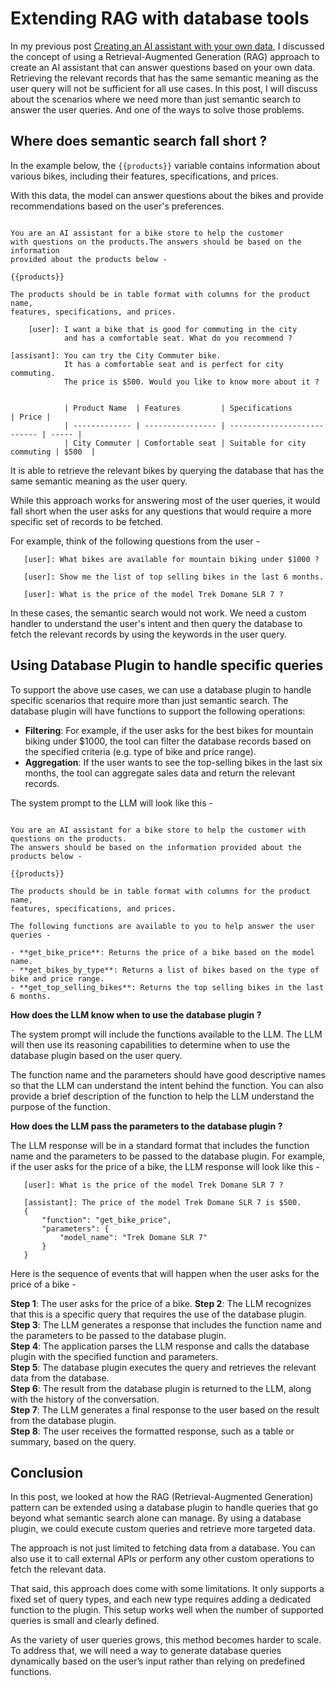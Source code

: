 # Extending RAG with database tools

In my previous post [Creating an AI assistant with your own data](https://binarytrails.com/posts/2024/04/26/rag-pattern), I discussed the concept of using a Retrieval-Augmented Generation (RAG) approach to create an AI assistant that can answer questions based on your own data. Retrieving the relevant records that has the same semantic meaning as the user query will not be sufficient for all use cases. In this post, I will discuss about the scenarios where we need more than just semantic search to answer the user queries. And one of the ways to solve those problems.

## Where does semantic search fall short ?

In the example below, the `{{products}}` variable contains information about various bikes, including their features, specifications, and prices. 

With this data, the model can answer questions about the bikes and provide recommendations based on the user's preferences.

   ```text

   You are an AI assistant for a bike store to help the customer
   with questions on the products.The answers should be based on the information
   provided about the products below -

   {{products}}

   The products should be in table format with columns for the product name,
   features, specifications, and prices.

       [user]: I want a bike that is good for commuting in the city
               and has a comfortable seat. What do you recommend ?

   [assisant]: You can try the City Commuter bike.
               It has a comfortable seat and is perfect for city commuting.
               The price is $500. Would you like to know more about it ?


               | Product Name  | Features         | Specifications              | Price |
               | ------------- | ---------------- | --------------------------- | ----- |
               | City Commuter | Comfortable seat | Suitable for city commuting | $500  |

   ```

It is able to retrieve the relevant bikes by querying the database that has the same semantic meaning as the user query.

While this approach works for answering most of the user queries, it would fall short when the user asks for any questions that would require a more specific set of records to be fetched.

For example, think of the following questions from the user -

```text
   [user]: What bikes are available for mountain biking under $1000 ?

```

```text
   [user]: Show me the list of top selling bikes in the last 6 months.

```

```text
   [user]: What is the price of the model Trek Domane SLR 7 ? 
```

In these cases, the semantic search would not work. We need a custom handler to understand the user's intent and then query the database to fetch the relevant records by using the keywords in the user query.

## Using Database Plugin to handle specific queries

To support the above use cases, we can use a database plugin to handle specific scenarios that require more than just semantic search. The database plugin will have functions  to support the following operations:

- **Filtering**: For example, if the user asks for the best bikes for mountain biking under $1000, the tool can filter the database records based on the specified criteria (e.g. type of bike and price range).
- **Aggregation**: If the user wants to see the top-selling bikes in the last six months, the tool can aggregate sales data and return the relevant records.

The system prompt to the LLM will look like this -

```text

You are an AI assistant for a bike store to help the customer with questions on the products.
The answers should be based on the information provided about the products below -

{{products}}

The products should be in table format with columns for the product name,
features, specifications, and prices.

The following functions are available to you to help answer the user queries -

- **get_bike_price**: Returns the price of a bike based on the model name.
- **get_bikes_by_type**: Returns a list of bikes based on the type of bike and price range.
- **get_top_selling_bikes**: Returns the top selling bikes in the last 6 months.

````

**How does the LLM know when to use the database plugin ?**

The system prompt will include the functions available to the LLM. The LLM will then use its reasoning capabilities to determine when to use the database plugin based on the user query.

The function name and the parameters should have good descriptive names so that the LLM can understand the intent behind the function. You can also provide a brief description of the function to help the LLM understand the purpose of the function.

**How does the LLM pass the parameters to the database plugin ?**

The LLM response will be in a standard format that includes the function name and the parameters to be passed to the database plugin. For example, if the user asks for the price of a bike, the LLM response will look like this -

```text
   [user]: What is the price of the model Trek Domane SLR 7 ? 

   [assistant]: The price of the model Trek Domane SLR 7 is $500.
   {
       "function": "get_bike_price",
       "parameters": {
           "model_name": "Trek Domane SLR 7"
       }
   }
```

Here is the sequence of events that will happen when the user asks for the price of a bike -

**Step 1**: The user asks for the price of a bike.
**Step 2**: The LLM recognizes that this is a specific query that requires the use of the database plugin.  
**Step 3**: The LLM generates a response that includes the function name and the parameters to be passed to the database plugin.  
**Step 4**: The application parses the LLM response and calls the database plugin with the specified function and parameters.  
**Step 5**: The database plugin executes the query and retrieves the relevant data from the database.  
**Step 6**: The result from the database plugin is returned to the LLM, along with the history of the conversation.  
**Step 7**: The LLM generates a final response to the user based on the result from the database plugin.  
**Step 8**: The user receives the formatted response, such as a table or summary, based on the query.

## Conclusion

In this post, we looked at how the RAG (Retrieval-Augmented Generation) pattern can be extended using a database plugin to handle queries that go beyond what semantic search alone can manage. By using a database plugin, we could execute custom queries and retrieve more targeted data.

The approach is not just limited to fetching data from a database. You can also use it to call external APIs or perform any other custom operations to fetch the relevant data.  

That said, this approach does come with some limitations. It only supports a fixed set of query types, and each new type requires adding a dedicated function to the plugin. This setup works well when the number of supported queries is small and clearly defined.

As the variety of user queries grows, this method becomes harder to scale. To address that, we will need a way to generate database queries dynamically based on the user’s input rather than relying on predefined functions.
